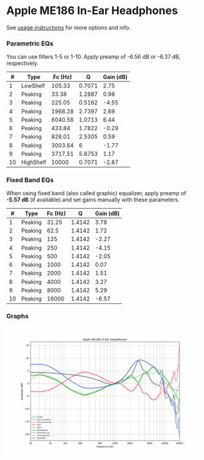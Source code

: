 # Apple ME186 In-Ear Headphones
See [usage instructions](https://github.com/jaakkopasanen/AutoEq#usage) for more options and info.

### Parametric EQs
You can use filters 1-5 or 1-10. Apply preamp of -6.56 dB or -6.37 dB, respectively.

|   # | Type      |   Fc (Hz) |      Q |   Gain (dB) |
|-----|-----------|-----------|--------|-------------|
|   1 | LowShelf  |    105.33 | 0.7071 |        2.75 |
|   2 | Peaking   |     33.38 | 1.2887 |        0.98 |
|   3 | Peaking   |    225.05 | 0.5162 |       -4.55 |
|   4 | Peaking   |   1968.28 | 2.7397 |        2.69 |
|   5 | Peaking   |   6040.58 | 1.0713 |        6.44 |
|   6 | Peaking   |    433.84 | 1.7822 |       -0.29 |
|   7 | Peaking   |    826.01 | 2.5305 |        0.59 |
|   8 | Peaking   |   3003.64 | 6      |       -1.77 |
|   9 | Peaking   |   3717.51 | 5.6753 |        1.17 |
|  10 | HighShelf |  10000    | 0.7071 |       -2.87 |

### Fixed Band EQs
When using fixed band (also called graphic) equalizer, apply preamp of **-5.57 dB** (if available) and set gains manually with these parameters.

|   # | Type    |   Fc (Hz) |      Q |   Gain (dB) |
|-----|---------|-----------|--------|-------------|
|   1 | Peaking |     31.25 | 1.4142 |        3.78 |
|   2 | Peaking |     62.5  | 1.4142 |        1.72 |
|   3 | Peaking |    125    | 1.4142 |       -2.27 |
|   4 | Peaking |    250    | 1.4142 |       -4.15 |
|   5 | Peaking |    500    | 1.4142 |       -2.05 |
|   6 | Peaking |   1000    | 1.4142 |        0.07 |
|   7 | Peaking |   2000    | 1.4142 |        1.51 |
|   8 | Peaking |   4000    | 1.4142 |        3.27 |
|   9 | Peaking |   8000    | 1.4142 |        5.29 |
|  10 | Peaking |  16000    | 1.4142 |       -6.57 |

### Graphs
![](./Apple%20ME186%20In-Ear%20Headphones.png)
